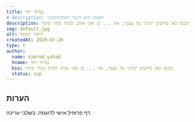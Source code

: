```yaml
---
title: נמרוד יחד
# description: האמת היא היעד האולטימטיבי
description: הכנס כאן בולשיט יומרני על עצמי, אה ... כן ואני אוהב לפתח בקוד פתוח
img: default.jpg
alt: תיאור תמונה
createdAt: 2020-07-20
type: t
author:
  name: nimrod.yahad
  hname: נמרוד יחד
  bio: הכנס כאן בולשיט יומרני על עצמי, אה ... כן ואני אוהב לפתח בקוד פתוח.
  status: sup
---
```


## הערות

דף פרופיל אישי לדוגמה. בשלבי עריכה.